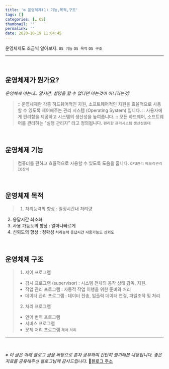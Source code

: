 ```yaml
---
title: '⚙️ 운영체제(1) 기능,목적,구조'
tags: []
categories: [☁️ OS]
thumbnail: ''
permalink: ''
date: 2020-10-19 11:04:45
---
```


운영체제도 조금씩 알아보자.
`OS 기능` `OS 목적` `OS 구조`
<!-- excerpt -->
<!-- toc -->

---

<br/>

## 운영체제가 뭔가요?

_운영체제 아는데.. 알지만, 설명을 할 수 없다면 아는것이 아니라는것!_


>:: 운영체제란 각종 하드웨어적인 자원, 소프트웨어적인 자원을 효율적으로 사용할 수 있도록 제어해주는 관리 시스템 (Operating System) 입니다.
>:: 사용자에게 편리함을 제공하고 시스템의 생산성을 높여줍니다.
>:: 모든 하드웨어, 소프트웨어를 관리하는 "실행 관리자" 라고 정의됩니다.
`편리함` `관리시스템` `생산성증대`

<br/>

## 운영체제 기능
>컴퓨터를 편하고 효율적으로 사용할 수 있도록 도움을 줍니다.
`CPU관리` `메모리관리` `IO장치`

<br/>

## 운영체제 목적

>1. 처리능력의 향상 : 일정시간내 처리량
2. 응답시간 최소화
3. 사용 가능도의 향상 : 얼마나빠르게
4. 신뢰도의 향상 : 정확성
`처리능력` `응답시간` `사용가능도` `신뢰도`

<br/>

## 운영체제 구조

>1. 제어 프로그램
>- 감시 프로그램 (supervisor) : 시스템 전체의 동작 상태 감독, 지원.
>- 작업 관리 프로그램 : 자동적 작업 이행을 위한 준비와 처리
>- 데이터 관리 프로그램 : 데이터 전송, 입출력 데이터 연결, 파일조작 및 처리
>2. 처리 프로그램
>- 언어 번역 프로그램
>- 서비스 프로그램
>- 문제 처리 프로그램
`제어` `처리`

---
<br/>

_※ 이 글은 아래 블로그 글을 바탕으로 혼자 공부하며 간단히 필기해본 내용입니다.
좋은 자료를 공유해주신 블로그님께 감사드립니다._
🔗[블로그 주소](https://jhnyang.tistory.com/16)
